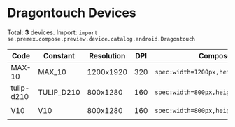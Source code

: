 # Dragontouch Devices

Total: **3** devices. Import: `import se.premex.compose.preview.device.catalog.android.Dragontouch`

| Code | Constant | Resolution | DPI | Compose Spec | Preview Usage |
|------|----------|------------|-----|-------------|---------------|
| MAX-10 | MAX_10 | 1200x1920 | 320 | `spec:width=1200px,height=1920px,dpi=320` | `@Preview(device = Dragontouch.MAX_10)` |
| tulip-d210 | TULIP_D210 | 800x1280 | 160 | `spec:width=800px,height=1280px,dpi=160` | `@Preview(device = Dragontouch.TULIP_D210)` |
| V10 | V10 | 800x1280 | 160 | `spec:width=800px,height=1280px,dpi=160` | `@Preview(device = Dragontouch.V10)` |

<!-- Generated automatically. Do not edit manually. -->
